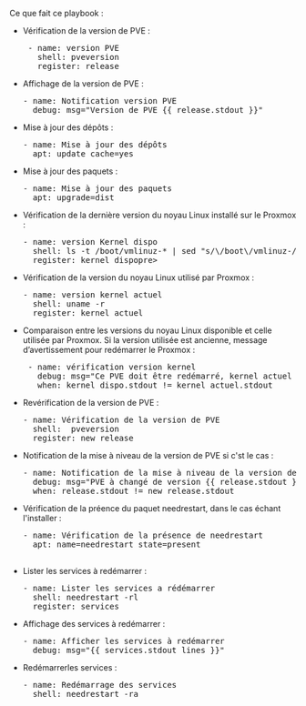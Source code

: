 Ce que fait ce playbook :
<ul>
<li>Vérification de la version de PVE :</li>
<pre>
 - name: version PVE
   shell: pveversion
   register: release
</pre>
<li>Affichage de la version de PVE :</li>
<pre>
- name: Notification version PVE
  debug: msg="Version de PVE {{ release.stdout }}"
</pre>
<li>Mise à jour des dépôts :</li>
<pre>
- name: Mise à jour des dépôts
  apt: update_cache=yes
</pre>
<li>Mise à jour des paquets :</li>
<pre>
- name: Mise à jour des paquets
  apt: upgrade=dist
</pre>
<li>Vérification de la dernière version du noyau Linux installé sur le Proxmox :</li>
<pre>
- name: version Kernel dispo
  shell: ls -t /boot/vmlinuz-* | sed "s/\/boot\/vmlinuz-//g" | head -n1
  register: kernel_dispopre&gt;
</pre>
<li>Vérification de la version du noyau Linux utilisé par Proxmox :</li>
<pre>
- name: version kernel actuel
  shell: uname -r
  register: kernel_actuel
</pre>
<li>Comparaison entre les versions du noyau Linux disponible et celle utilisée par Proxmox. Si la version utilisée est ancienne, message d’avertissement pour redémarrer le Proxmox :</li>
<pre>
 - name: vérification version kernel
   debug: msg="Ce PVE doit être redémarré, kernel actuel {{ kernel_actuel.stdout }} kernel disponible {{ kernel_dispo.stdout }}"
   when: kernel_dispo.stdout != kernel_actuel.stdout
</pre>
<li>Revérification de la version de PVE :</li>
<pre>
- name: Vérification de la version de PVE
  shell:  pveversion
  register: new_release
</pre>
<li>Notification de la mise à niveau de la version de PVE si c'st le cas :</li>
<pre>
- name: Notification de la mise à niveau de la version de PVE
  debug: msg="PVE à changé de version {{ release.stdout }} à {{ new_release.stdout }}"
  when: release.stdout != new_release.stdout
</pre>
<li>Vérification de la préence du paquet needrestart, dans le cas échant l'installer :</li>
<pre>
- name: Vérification de la présence de needrestart
  apt: name=needrestart state=present
 </pre>
<li>Lister les services à redémarrer :</li>
<pre>
- name: Lister les services a rédémarrer
  shell: needrestart -rl
  register: services
</pre>
<li>Affichage des services à redémarrer :</li>
<pre>
- name: Afficher les services à redémarrer
  debug: msg="{{ services.stdout_lines }}"
</pre>
<li>Redémarrerles services :</li>
<pre>
- name: Redémarrage des services
  shell: needrestart -ra
</pre>
</ul>
